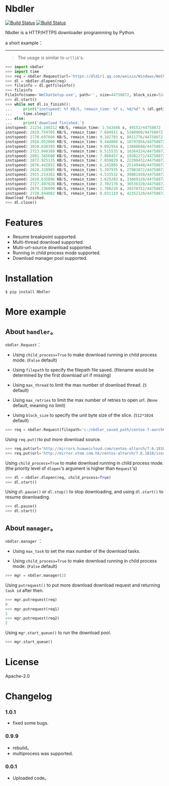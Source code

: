 # Nbdler

[![Build Status](https://img.shields.io/badge/build-passing-green.svg)](https://github.com/ZSAIm/Nbdler)
[![Build Status](https://img.shields.io/badge/pypi-v1.0.0-blue.svg)](https://pypi.org/project/Nbdler/)

Nbdler is a HTTP/HTTPS downloader programming by Python.

a short example：

------

> The usage is similar to ``urllib``'s.

```python
>>> import nbdler
>>> import time
>>> req = nbdler.Request(url='https://dldir1.qq.com/weixin/Windows/WeChatSetup.exe')
>>> dl = nbdler.dlopen(req)
>>> fileinfo = dl.getfileinfo()
>>> fileinfo
FileInfo(name='WeChatSetup.exe', path='', size=44758872, block_size=524288)
>>> dl.start()
>>> while not dl.is_finish():
... 	print("instspeed: %f KB/S, remain_time: %f s, %d/%d" % (dl.getinstspeed()/1024, dl.get_time_left(), dl.get_go_inc(), fileinfo.size))
... 	time.sleep(1)
... else:
... 	print('download finished.')
instspeed: 21234.240212 KB/S, remain_time: 1.543446 s, 49152/44758872
instspeed: 2819.759705 KB/S, remain_time: 7.684911 s, 5160960/44758872
instspeed: 2770.697604 KB/S, remain_time: 9.182783 s, 8011776/44758872
instspeed: 2916.052060 KB/S, remain_time: 9.444060 s, 10797056/44758872
instspeed: 3010.630393 KB/S, remain_time: 9.092954 s, 13680640/44758872
instspeed: 2723.848368 KB/S, remain_time: 8.515533 s, 16564224/44758872
instspeed: 2891.365600 KB/S, remain_time: 7.860457 s, 19382272/44758872
instspeed: 2872.925135 KB/S, remain_time: 7.059829 s, 22290432/44758872
instspeed: 2676.442852 KB/S, remain_time: 6.241065 s, 25149440/44758872
instspeed: 2628.328905 KB/S, remain_time: 5.397935 s, 27983872/44758872
instspeed: 2915.214162 KB/S, remain_time: 4.533532 s, 30801920/44758872
instspeed: 2628.635096 KB/S, remain_time: 3.625203 s, 33669120/44758872
instspeed: 2727.497028 KB/S, remain_time: 2.702176 s, 36536320/44758872
instspeed: 2679.336099 KB/S, remain_time: 1.780210 s, 39370752/44758872
instspeed: 2720.844082 KB/S, remain_time: 0.831110 s, 42252120/44758872
download finished.
>>> dl.close()

```

# Features

- Resume breakpoint supported.
- Multi-thread download supported.
- Multi-url-source download supported.
- Running in child process mode supported.
- Download manager pool supported.

# Installation

```
$ pip install Nbdler
```

# More example

## About ``handler``。

 ``nbdler.Request``：

- Using ``child_process=True`` to make download running in child process mode. (``False`` default)

- Using ``filepath`` to specify the filepath file saved. (filename would be determined by the first download url if missing)
- Using ``max_thread`` to limit the max number of download thread. (``5`` default)
- Using ``max_retries`` to limit the max number of retries to open url. (``None`` default, meaning no limit)
- Using ``block_size`` to specify the unit byte size of the slice. (``512*1024`` default)

```python
>>> req = nbdler.Request(filepath='c:/nbdler_saved_path/centos-7-aarch64.iso', max_retries=3, max_thread=32)
```

Using ``req.put()``to put more download source.

```python
>>> req.put(url='http://mirrors.huaweicloud.com/centos-altarch/7.6.1810/isos/aarch64/CentOS-7-aarch64-NetInstall-1810.iso')
>>> req.put(url='http://mirror.xtom.com.hk/centos-altarch/7.6.1810/isos/aarch64/CentOS-7-aarch64-Minimal-1810.iso')
```

Using ``child_process=True``  to make download running in child process mode.(the priority level of ``dlopen``'s argument is higher than ``Request``'s)

```python
>>> dl = nbdler.dlopen(req, child_process=True)
>>> dl.start()
```

Using ``dl.pause()`` or ``dl.stop()`` to stop downloading, and using ``dl.start()`` to resume downloading.

```python
>>> dl.pause()
>>> dl.start()
```

## About ``manager``。

``nbdler.manager`` ：

- Using ``max_task`` to set the max number of the download tasks.

- Using ``child_process=True`` to make download running in child process mode. (``False`` default)

```python
>>> mgr = nbdler.manager(2)
```

Using ``putrequest()`` to put more download download request and returning ``task id`` after then.

```python
>>> mgr.putrequest(req)
0
>>> mgr.putrequest(req1)
1
>>> mgr.putrequest(req2)
2
```

Using ``mgr.start_queue()`` to run the download pool.

```python
>>> mgr.start_queue()
```

# License

Apache-2.0

# Changelog

### 1.0.1

- fixed some bugs.


### 0.9.9

- rebuild。
- multiprocess was supported.

### 0.0.1

- Uploaded code。

 